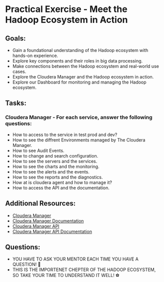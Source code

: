 # Practical Exercise - Meet the Hadoop Ecosystem in Action

## Goals:
- Gain a foundational understanding of the Hadoop ecosystem with hands-on experience.
- Explore key components and their roles in big data processing.
- Make connections between the Hadoop ecosystem and real-world use cases.
- Explore the Cloudera Manager and the Hadoop ecosystem in action.
- Explore our Dashboard for monitoring and managing the Hadoop ecosystem.

## Tasks:
### Cloudera Manager - For each service, answer the following questions:
- How to access to the service in test prod and dev?
- How to see the diffrent Environments managed by The Cloudera Manager.
- How to see Audit Events.    
- How to change and search configuration.
- How to see the servers and the services.
- How to see the charts and the monitoring.
- How to see the alerts and the events.
- How to see the reports and the diagnostics.
- How at is cloudera agent and how to manage it? 
- How to access the API and the documentation.

## Additional Resources:
- [Cloudera Manager](https://www.cloudera.com/products/cloudera-manager.html)
- [Cloudera Manager Documentation](https://docs.cloudera.com/documentation/enterprise/6/6.3/topics/cm_ig_intro.html)
- [Cloudera Manager API](https://cloudera.github.io/cm_api/apidocs/v19/path__clusters_-clusterName-.html)
- [Cloudera Manager API Documentation](https://cloudera.github.io/cm_api/apidocs/v19/index.html)

## Questions:
- YOU HAVE TO ASK YOUR MENTOR EACH TIME YOU HAVE A QUESTION! :stop_sign:
- THIS IS THE IMPORTENET CHEPTER OF THE HADOOP ECOSYSTEM, SO TAKE YOUR TIME TO UNDERSTAND IT WELL! :soccer:
